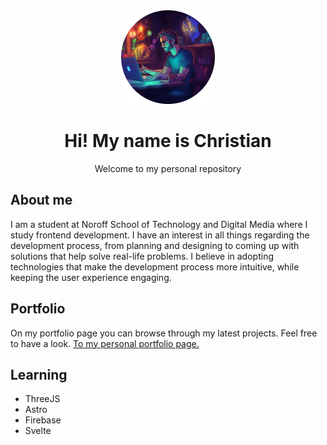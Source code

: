 <!-- HEADER AREA -->
<div align="center">
  <img src="IMAGES/profile_md.png">
  
  <h1> Hi! My name is Christian</h1>
  <p>Welcome to my personal repository</p>
</div>

<!-- MAIN AREA -->
<h2>About me</h2>
I am a student at Noroff School of Technology and Digital Media where I study frontend development.
I have an interest in all things regarding the development process, from planning and designing to coming up with solutions that help solve real-life problems.
I believe in adopting technologies that make the development process more intuitive, while keeping the user experience engaging.



<!--
<h2>Currently working on</h2>
-->

<h2>Portfolio</h2>
On my portfolio page you can browse through my latest projects. Feel free to have a look.
<a href="https://volt-dev.netlify.app">To my personal portfolio page.</a>


<h2>Learning</h2>
<ul>
  <li>ThreeJS</li>
  <li>Astro</li>
  <li>Firebase</li>
  <li>Svelte</li>
</ul>
<!--
**chrisbekk/chrisbekk** is a ✨ _special_ ✨ repository because its `README.md` (this file) appears on your GitHub profile.

Here are some ideas to get you started:

- 🔭 I’m currently working on ...
- 🌱 I’m currently learning ...
- 👯 I’m looking to collaborate on ...
- 🤔 I’m looking for help with ...
- 💬 Ask me about ...
- 📫 How to reach me: ...
- 😄 Pronouns: ...
- ⚡ Fun fact: ...
-->


